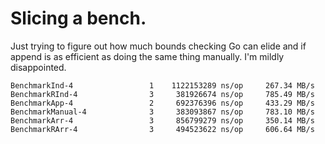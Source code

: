 # Slicing a bench.

Just trying to figure out how much bounds checking Go can elide and if append is as efficient as doing the same thing manually. I'm mildly disappointed.

    BenchmarkInd-4      	       1	1122153289 ns/op	 267.34 MB/s
    BenchmarkRInd-4     	       3	 381926674 ns/op	 785.49 MB/s
    BenchmarkApp-4      	       2	 692376396 ns/op	 433.29 MB/s
    BenchmarkManual-4   	       3	 383093867 ns/op	 783.10 MB/s
    BenchmarkArr-4      	       3	 856799279 ns/op	 350.14 MB/s
    BenchmarkRArr-4     	       3	 494523622 ns/op	 606.64 MB/s
